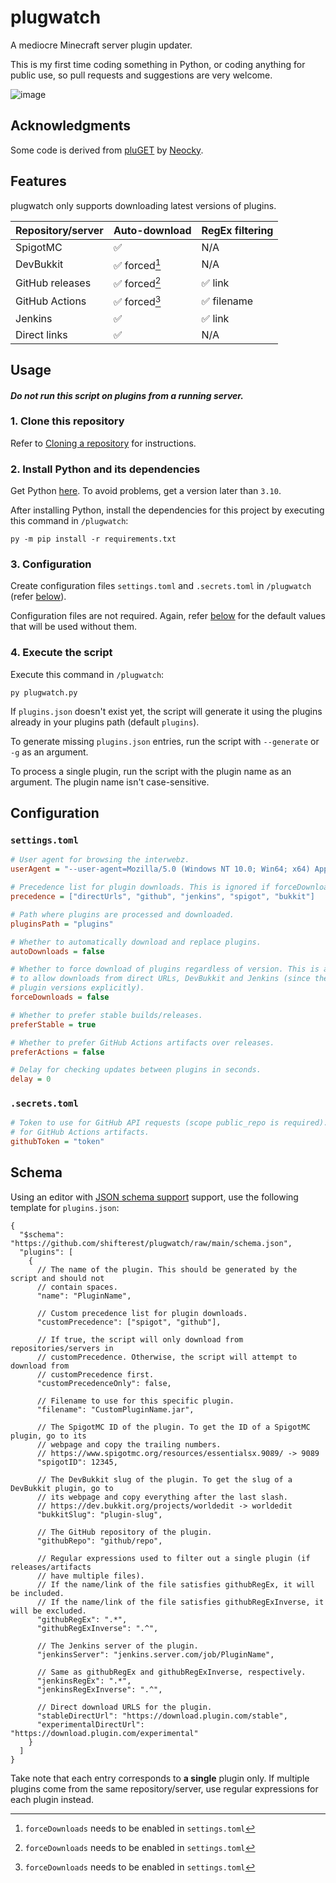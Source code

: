 # plugwatch

A mediocre Minecraft server plugin updater.

This is my first time coding something in Python, or coding anything for public use, so pull requests and suggestions are very welcome.

![image](https://user-images.githubusercontent.com/86647101/173960483-3441b095-71d0-489d-8d3f-51eb3f506d47.png)

## Acknowledgments

Some code is derived from [pluGET](https://github.com/Neocky/pluGET) by [Neocky](https://github.com/Neocky).

## Features

plugwatch only supports downloading latest versions of plugins.

| Repository/server | Auto-download | RegEx filtering |
| ----------------- | ------------- | --------------- |
| SpigotMC          | ✅            | N/A             |
| DevBukkit         | ✅ forced[^1] | N/A             |
| GitHub releases   | ✅ forced[^1] | ✅ link         |
| GitHub Actions    | ✅ forced[^1] | ✅ filename     |
| Jenkins           | ✅            | ✅ link         |
| Direct links      | ✅            | N/A             |

[^1]: `forceDownloads` needs to be enabled in `settings.toml`

## Usage

#### _Do not run this script on plugins from a running server._

### 1. Clone this repository

Refer to [Cloning a repository](https://docs.github.com/en/repositories/creating-and-managing-repositories/cloning-a-repository) for instructions.

### 2. Install Python and its dependencies

Get Python [here](https://www.python.org/downloads). To avoid problems, get a version later than `3.10`.

After installing Python, install the dependencies for this project by executing this command in `/plugwatch`:

```
py -m pip install -r requirements.txt
```

### 3. Configuration

Create configuration files `settings.toml` and `.secrets.toml` in `/plugwatch` (refer [below](#configuration)).

Configuration files are not required. Again, refer [below](#configuration) for the default values that will be used without them.

### 4. Execute the script

Execute this command in `/plugwatch`:

```
py plugwatch.py
```

If `plugins.json` doesn't exist yet, the script will generate it using the plugins already in your plugins path (default `plugins`).

To generate missing `plugins.json` entries, run the script with `--generate` or `-g` as an argument.

To process a single plugin, run the script with the plugin name as an argument. The plugin name isn't case-sensitive.

## Configuration

### `settings.toml`

```ini
# User agent for browsing the interwebz.
userAgent = "--user-agent=Mozilla/5.0 (Windows NT 10.0; Win64; x64) AppleWebKit/537.36 (KHTML, like Gecko) Chrome/102.0.5005.63 Safari/537.36"

# Precedence list for plugin downloads. This is ignored if forceDownloads is disabled.
precedence = ["directUrls", "github", "jenkins", "spigot", "bukkit"]

# Path where plugins are processed and downloaded.
pluginsPath = "plugins"

# Whether to automatically download and replace plugins.
autoDownloads = false

# Whether to force download of plugins regardless of version. This is also the only way
# to allow downloads from direct URLs, DevBukkit and Jenkins (since they don't provide
# plugin versions explicitly).
forceDownloads = false

# Whether to prefer stable builds/releases.
preferStable = true

# Whether to prefer GitHub Actions artifacts over releases.
preferActions = false

# Delay for checking updates between plugins in seconds.
delay = 0
```

### `.secrets.toml`

```ini
# Token to use for GitHub API requests (scope public_repo is required). This is required
# for GitHub Actions artifacts.
githubToken = "token"
```

## Schema

Using an editor with [JSON schema support](https://json-schema.org/implementations.html#editors) support, use the following template for `plugins.json`:

```jsonc
{
  "$schema": "https://github.com/shifterest/plugwatch/raw/main/schema.json",
  "plugins": [
    {
      // The name of the plugin. This should be generated by the script and should not
      // contain spaces.
      "name": "PluginName",

      // Custom precedence list for plugin downloads.
      "customPrecedence": ["spigot", "github"],

      // If true, the script will only download from repositories/servers in
      // customPrecedence. Otherwise, the script will attempt to download from
      // customPrecedence first.
      "customPrecedenceOnly": false,

      // Filename to use for this specific plugin.
      "filename": "CustomPluginName.jar",

      // The SpigotMC ID of the plugin. To get the ID of a SpigotMC plugin, go to its
      // webpage and copy the trailing numbers.
      // https://www.spigotmc.org/resources/essentialsx.9089/ -> 9089
      "spigotID": 12345,

      // The DevBukkit slug of the plugin. To get the slug of a DevBukkit plugin, go to
      // its webpage and copy everything after the last slash.
      // https://dev.bukkit.org/projects/worldedit -> worldedit
      "bukkitSlug": "plugin-slug",

      // The GitHub repository of the plugin.
      "githubRepo": "github/repo",

      // Regular expressions used to filter out a single plugin (if releases/artifacts
      // have multiple files).
      // If the name/link of the file satisfies githubRegEx, it will be included.
      // If the name/link of the file satisfies githubRegExInverse, it will be excluded.
      "githubRegEx": ".*",
      "githubRegExInverse": ".^",

      // The Jenkins server of the plugin.
      "jenkinsServer": "jenkins.server.com/job/PluginName",

      // Same as githubRegEx and githubRegExInverse, respectively.
      "jenkinsRegEx": ".*",
      "jenkinsRegExInverse": ".^",

      // Direct download URLS for the plugin.
      "stableDirectUrl": "https://download.plugin.com/stable",
      "experimentalDirectUrl": "https://download.plugin.com/experimental"
    }
  ]
}
```

Take note that each entry corresponds to **a single** plugin only. If multiple plugins come from the same repository/server, use regular expressions for each plugin instead.
